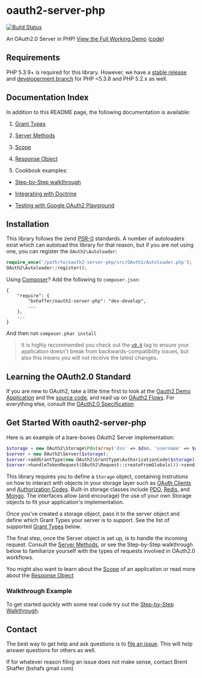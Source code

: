 oauth2-server-php
=================

[![Build Status](https://secure.travis-ci.org/bshaffer/oauth2-server-php.png)](http://travis-ci.org/bshaffer/oauth2-server-php)

An OAuth2.0 Server in PHP! [View the Full Working Demo](http://brentertainment.com/oauth2) ([code](https://github.com/bshaffer/oauth2-demo-php))

Requirements
------------

PHP 5.3.9+ is required for this library.  However, we have a [stable release](https://github.com/bshaffer/oauth2-server-php/tree/v0.9) and [developerment branch](https://github.com/bshaffer/oauth2-server-php/tree/php5.2-develop) for PHP <5.3.8 and PHP 5.2.x as well.

Documentation Index
-------------------

In addition to this README page, the following documentation is available:

  1. [Grant Types](docs/grant_types.md)

  2. [Server Methods](docs/methods.md)

  3. [Scope](docs/scope.md)

  4. [Response Object](docs/response.md)

  5. Cookbook examples:

   * [Step-by-Step walkthrough](docs/cookbook/walkthrough.md)

   * [Integrating with Doctrine](docs/cookbook/doctrine.md)

   * [Testing with Google OAuth2 Playground](docs/cookbook/google-playground.md)

Installation
------------

This library follows the zend [PSR-0](https://github.com/php-fig/fig-standards/blob/master/accepted/PSR-0.md) standards.  A number of
autoloaders exist which can autoload this library for that reason, but if you are not using one, you can register the `OAuth2\Autoloader`:

```php
require_once('/path/to/oauth2-server-php/src/OAuth2/Autoloader.php');
OAuth2\Autoloader::register();
```

Using [Composer](http://getcomposer.php)? Add the following to `composer.json`:

```
{
    "require": {
        "bshaffer/oauth2-server-php": "dev-develop",
        ...
    },
    ...
}
```

And then run `composer.phar install`

> It is highly recommended you check out the [`v0.9`](https://github.com/bshaffer/oauth2-server-php/tree/v0.9) tag to
> ensure your application doesn't break from backwards-compatibility issues, but also this means you
> will not receive the latest changes.

Learning the OAuth2.0 Standard
------------------------------

If you are new to OAuth2, take a little time first to look at the [Oauth2 Demo Application](http://brentertainment.com/oauth2) and the [source code](https://github.com/bshaffer/oauth2-demo-php), and read up on [OAuth2 Flows](http://drupal.org/node/1958718).  For everything else, consult the [OAuth2.0 Specification](http://tools.ietf.org/html/rfc6749)

Get Started With oauth2-server-php
----------------------------------

Here is an example of a bare-bones OAuth2 Server implementation:

```php
$storage = new OAuth2\Storage\Pdo(array('dsn' => $dsn, 'username' => $username, 'password' => $password));
$server = new OAuth2\Server($storage);
$server->addGrantType(new OAuth2\GrantType\AuthorizationCode($storage)); // or any grant type you like!
$server->handleTokenRequest(OAuth2\Request::createFromGlobals())->send();
```

This library requires you to define a `Storage` object, containing instrutions on how to interact with objects in your storage
layer such as [OAuth Clients](https://github.com/bshaffer/oauth2-server-php/blob/develop/src/OAuth2/Storage/ClientInterface.php) and
[Authorization Codes](https://github.com/bshaffer/oauth2-server-php/blob/develop/src/OAuth2/Storage/AuthorizationCodeInterface.php).
Built-in storage classes include [PDO](https://github.com/bshaffer/oauth2-server-php/blob/develop/src/OAuth2/Storage/Pdo.php),
[Redis](https://github.com/bshaffer/oauth2-server-php/blob/develop/src/OAuth2/Storage/Redis.php), and
[Mongo](https://github.com/bshaffer/oauth2-server-php/blob/develop/src/OAuth2/Storage/Mongo.php).  The interfaces allow (and encourage)
the use of your own Storage objects to fit your application's implementation.

Once you've created a storage object, pass it to the server object and define which Grant Types your server is to support.  See
the list of supported [Grant Types](docs/grant_types.md) below.

The final step, once the Server object is set up, is to handle the incoming request.  Consult the [Server Methods](docs/methods.md), or
see the Step-by-Step walkthrough below to familiarize yourself with the types of requests involved in OAuth2.0 workflows.

You might also want to learn about the [Scope](docs/scope.md) of an application or read more about the [Response Object](docs/response.md)

### Walkthrough Example

To get started quickly with some real code try out the [Step-by-Step Walkthrough](docs/cookbook/walkthrough.md).

Contact
-------

The best way to get help and ask questions is to [file an issue](https://github.com/bshaffer/oauth2-server-php/issues/new).  This will
help answer questions for others as well.

If for whatever reason filing an issue does not make sense, contact Brent Shaffer (bshafs <at> gmail <dot> com)
